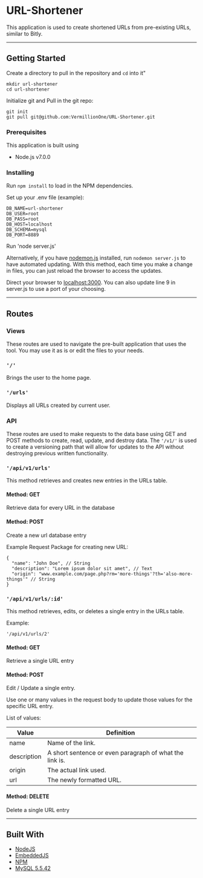 # URL-Shortener

This application is used to create shortened URLs from pre-existing URLs, similar to Bitly.
___
## Getting Started

Create a directory to pull in the repository and `cd` into it"

```
mkdir url-shortener
cd url-shortener
```

Initialize git and Pull in the git repo:

```
git init
git pull git@github.com:VermillionOne/URL-Shortener.git
```

### Prerequisites

This application is built using
- Node.js v7.0.0

### Installing

Run `npm install` to load in the NPM dependencies.

Set up your .env file (example):

```
DB_NAME=url-shortener
DB_USER=root
DB_PASS=root
DB_HOST=localhost
DB_SCHEMA=mysql
DB_PORT=8889
```

Run 'node server.js'

Alternatively, if you have [nodemon.js](http://nodemon.io/) installed, run `nodemon server.js` to have automated updating. With this method, each time you make a change in files, you can just reload the browser to access the updates.

Direct your browser to [localhost:3000](http://localhost:3000). You can also update line 9 in server.js to use a port of your choosing.
___
## Routes

### Views
These routes are used to navigate the pre-built application that uses the tool. You may use it as is or edit the files to your needs.

### `'/'`
Brings the user to the home page.

### `'/urls'`
Displays all URLs created by current user.

### API
These routes are used to make requests to the data base using GET and POST methods to create, read, update, and destroy data. The `'/v1/'` is used to create a versioning path that will allow for updates to the API without destroying previous written functionality.

### `'/api/v1/urls'`
This method retrieves and creates new entries in the URLs table.

#### Method: GET
Retrieve data for every URL in the database

#### Method: POST
Create a new url database entry

Example Request Package for creating new URL:

```
{
  "name": "John Doe", // String
  "description": "Lorem ipsum dolor sit amet", // Text
  "origin": "www.example.com/page.php?rm='more-things'?th='also-more-things'" // String
}
```

### `'/api/v1/urls/:id'`
This method retrieves, edits, or deletes a single entry in the URLs table.

Example:
```
'/api/v1/urls/2'
```

#### Method: GET
Retrieve a single URL entry

#### Method: POST
Edit / Update a single entry.

Use one or many values in the request body to update those values for the specific URL entry.

List of values:

| Value |    Definition     |
|-------|-------------------|
| name  | Name of the link. |
| description | A short sentence or even paragraph of what the link is. |
| origin | The actual link used. |
| url | The newly formatted URL. |

#### Method: DELETE
Delete a single URL entry

___
## Built With

* [NodeJS](https://nodejs.org/en/)
* [EmbeddedJS](http://www.embeddedjs.com/)
* [NPM](https://www.npmjs.com/)
* [MySQL 5.5.42](https://www.mysql.com/)
